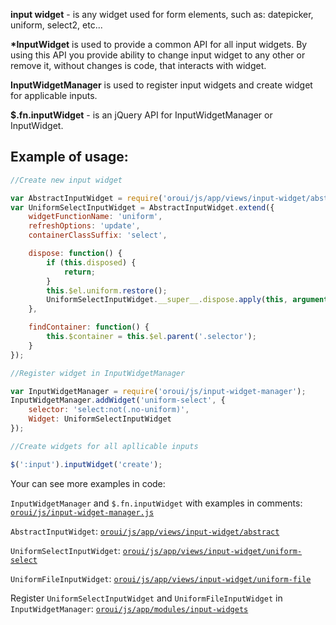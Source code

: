 **input widget** - is any widget used for form elements, such as: datepicker, uniform, select2, etc...

**\*InputWidget** is used to provide a common API for all input widgets.
By using this API you provide ability to change input widget to any other or remove it, without changes is code, that interacts with widget.

**InputWidgetManager** is used to register input widgets and create widget for applicable inputs.

**$.fn.inputWidget** - is an jQuery API for InputWidgetManager or InputWidget.

Example of usage:
-------------------

```javascript
//Create new input widget

var AbstractInputWidget = require('oroui/js/app/views/input-widget/abstract');
var UniformSelectInputWidget = AbstractInputWidget.extend({
    widgetFunctionName: 'uniform',
    refreshOptions: 'update',
    containerClassSuffix: 'select',

    dispose: function() {
        if (this.disposed) {
            return;
        }
        this.$el.uniform.restore();
        UniformSelectInputWidget.__super__.dispose.apply(this, arguments);
    },

    findContainer: function() {
        this.$container = this.$el.parent('.selector');
    }
});

//Register widget in InputWidgetManager

var InputWidgetManager = require('oroui/js/input-widget-manager');
InputWidgetManager.addWidget('uniform-select', {
    selector: 'select:not(.no-uniform)',
    Widget: UniformSelectInputWidget
});

//Create widgets for all apllicable inputs

$(':input').inputWidget('create');
```

Your can see more examples in code:

`InputWidgetManager` and `$.fn.inputWidget` with examples in comments: [`oroui/js/input-widget-manager.js`](../../public/js/input-widget-manager.js)

`AbstractInputWidget`: [`oroui/js/app/views/input-widget/abstract`](../../public/js/app/views/input-widget/abstract.js)

`UniformSelectInputWidget`: [`oroui/js/app/views/input-widget/uniform-select`](../../public/js/app/views/input-widget/uniform-select.js)

`UniformFileInputWidget`: [`oroui/js/app/views/input-widget/uniform-file`](../../public/js/app/views/input-widget/uniform-file.js)

Register `UniformSelectInputWidget` and `UniformFileInputWidget` in `InputWidgetManager`: [`oroui/js/app/modules/input-widgets`](../../public/js/app/modules/input-widgets.js)
